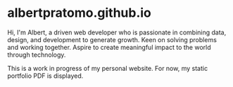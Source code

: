 # albertpratomo.github.io
Hi, I'm Albert, a driven web developer who is passionate in combining data, design, and development to generate growth. Keen on solving problems and working together. Aspire to create meaningful impact to the world through technology.

This is a work in progress of my personal website. For now, my static portfolio PDF is displayed.
